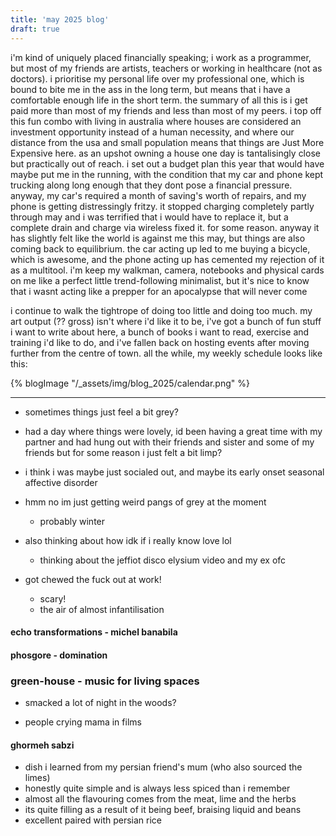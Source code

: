 ```yaml
---
title: 'may 2025 blog'
draft: true
---
```


i'm kind of uniquely placed financially speaking; i work as a programmer, but most of my friends are artists, teachers or working in healthcare (not as doctors). i prioritise my personal life over my professional one, which is bound to bite me in the ass in the long term, but means that i have a comfortable enough life in the short term. the summary of all this is i get paid more than most of my friends and less than most of my peers. i top off this fun combo with living in australia where houses are considered an investment opportunity instead of a human necessity, and where our distance from the usa and small population means that things are Just More Expensive here. as an upshot owning a house one day is tantalisingly close but practically out of reach. i set out a budget plan this year that would have maybe put me in the running, with the condition that my car and phone kept trucking along long enough that they dont pose a financial pressure. anyway, my car's required a month of saving's worth of repairs, and my phone is getting distressingly fritzy. it stopped charging completely partly through may and i was terrified that i would have to replace it, but a complete drain and charge via wireless fixed it. for some reason. anyway it has slightly felt like the world is against me this may, but things are also coming back to equilibrium. the car acting up led to me buying a bicycle, which is awesome, and the phone acting up has cemented my rejection of it as a multitool. i'm keep my walkman, camera, notebooks and physical cards on me like a perfect little trend-following minimalist, but it's nice to know that i wasnt acting like a prepper for an apocalypse that will never come

i continue to walk the tightrope of doing too little and doing too much. my art output (?? gross) isn't where i'd like it to be, i've got a bunch of fun stuff i want to write about here, a bunch of books i want to read, exercise and training i'd like to do, and i've fallen back on hosting events after moving further from the centre of town. all the while, my weekly schedule looks like this:

{% blogImage "/_assets/img/blog_2025/calendar.png" %}

---

- sometimes things just feel a bit grey?
- had a day where things were lovely, id been having a great time with my partner and had hung out with their friends and sister and some of my friends but for some reason i just felt a bit limp?
- i think i was maybe just socialed out, and maybe its early onset seasonal affective disorder
- hmm no im just getting weird pangs of grey at the moment
  - probably winter
- also thinking about how idk if i really know love lol
  - thinking about the jeffiot disco elysium video and my ex ofc

- got chewed the fuck out at work!
  - scary!
  - the air of almost infantilisation

#### echo transformations - michel banabila

#### phosgore - domination

### green-house - music for living spaces
- smacked a lot of night in the woods?

- people crying mama in films

#### ghormeh sabzi
- dish i learned from my persian friend's mum (who also sourced the limes)
- honestly quite simple and is always less spiced than i remember
- almost all the flavouring comes from the meat, lime and the herbs
- its quite filling as a result of it being beef, braising liquid and beans
- excellent paired with persian rice